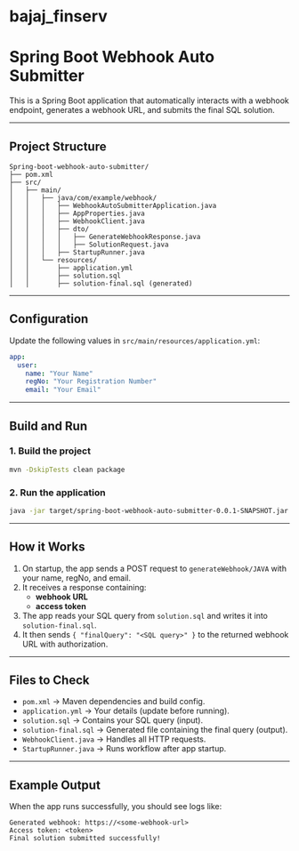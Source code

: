 # bajaj_finserv
# Spring Boot Webhook Auto Submitter

This is a Spring Boot application that automatically interacts with a webhook endpoint, generates a webhook URL, and submits the final SQL solution.

---

##  Project Structure

```
Spring-boot-webhook-auto-submitter/
├── pom.xml
├── src/
│   ├── main/
│   │   ├── java/com/example/webhook/
│   │   │   ├── WebhookAutoSubmitterApplication.java
│   │   │   ├── AppProperties.java
│   │   │   ├── WebhookClient.java
│   │   │   ├── dto/
│   │   │   │   ├── GenerateWebhookResponse.java
│   │   │   │   ├── SolutionRequest.java
│   │   │   ├── StartupRunner.java
│   │   └── resources/
│   │       ├── application.yml
│   │       ├── solution.sql
│   │       ├── solution-final.sql (generated)
```

---

##  Configuration

Update the following values in `src/main/resources/application.yml`:

```yaml
app:
  user:
    name: "Your Name"
    regNo: "Your Registration Number"
    email: "Your Email"
```

---

##  Build and Run

### 1. Build the project
```bash
mvn -DskipTests clean package
```

### 2. Run the application
```bash
java -jar target/spring-boot-webhook-auto-submitter-0.0.1-SNAPSHOT.jar
```

---

##  How it Works

1. On startup, the app sends a POST request to `generateWebhook/JAVA` with your name, regNo, and email.
2. It receives a response containing:
   - **webhook URL**
   - **access token**
3. The app reads your SQL query from `solution.sql` and writes it into `solution-final.sql`.
4. It then sends `{ "finalQuery": "<SQL query>" }` to the returned webhook URL with authorization.

---

##  Files to Check

- `pom.xml` → Maven dependencies and build config.
- `application.yml` → Your details (update before running).
- `solution.sql` → Contains your SQL query (input).
- `solution-final.sql` → Generated file containing the final query (output).
- `WebhookClient.java` → Handles all HTTP requests.
- `StartupRunner.java` → Runs workflow after app startup.

---

##  Example Output

When the app runs successfully, you should see logs like:

```
Generated webhook: https://<some-webhook-url>
Access token: <token>
Final solution submitted successfully!
```
